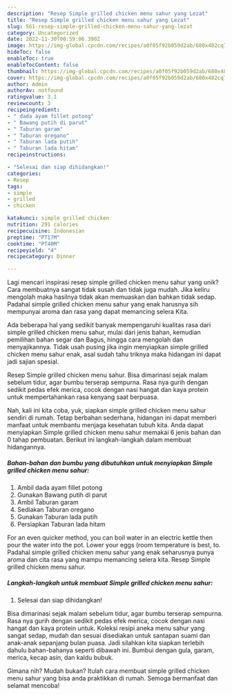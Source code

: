 ```yaml
---
description: "Resep Simple grilled chicken menu sahur yang Lezat"
title: "Resep Simple grilled chicken menu sahur yang Lezat"
slug: 561-resep-simple-grilled-chicken-menu-sahur-yang-lezat
category: Uncategorized
date: 2022-11-30T00:59:06.390Z
image: https://img-global.cpcdn.com/recipes/a0f05f92b059d2ab/680x482cq70/simple-grilled-chicken-menu-sahur-foto-resep-utama.jpg
hideToc: false
enableToc: true
enableTocContent: false
thumbnail: https://img-global.cpcdn.com/recipes/a0f05f92b059d2ab/680x482cq70/simple-grilled-chicken-menu-sahur-foto-resep-utama.jpg
cover: https://img-global.cpcdn.com/recipes/a0f05f92b059d2ab/680x482cq70/simple-grilled-chicken-menu-sahur-foto-resep-utama.jpg
author: Admin
authorAv: notfound
ratingvalue: 3.1
reviewcount: 3
recipeingredient:
- " dada ayam fillet potong"
- " Bawang putih di parut"
- " Taburan garam"
- " Taburan oregano"
- " Taburan lada putih"
- " Taburan lada hitam"
recipeinstructions:

- "Selesai dan siap dihidangkan!"
categories:
- Resep
tags:
- simple
- grilled
- chicken

katakunci: simple grilled chicken 
nutrition: 291 calories
recipecuisine: Indonesian
preptime: "PT17M"
cooktime: "PT40M"
recipeyield: "4"
recipecategory: Dinner

---
```





Lagi mencari inspirasi resep simple grilled chicken menu sahur yang unik? Cara membuatnya sangat tidak susah dan tidak juga mudah. Jika keliru mengolah maka hasilnya tidak akan memuaskan dan bahkan tidak sedap. Padahal simple grilled chicken menu sahur yang enak harusnya sih mempunyai aroma dan rasa yang dapat memancing selera Kita.





Ada beberapa hal yang sedikit banyak mempengaruhi kualitas rasa dari simple grilled chicken menu sahur, mulai dari jenis bahan, kemudian pemilihan bahan segar dan Bagus, hingga cara mengolah dan menyajikannya. Tidak usah pusing jika ingin menyiapkan simple grilled chicken menu sahur enak,      asal sudah tahu triknya maka hidangan ini dapat jadi sajian spesial.














Resep Simple grilled chicken menu sahur. Bisa dimarinasi sejak malam sebelum tidur, agar bumbu terserap sempurna. Rasa nya gurih dengan sedikit pedas efek merica, cocok dengan nasi hangat dan kaya protein untuk mempertahankan rasa kenyang saat berpuasa.






Nah, kali ini kita coba, yuk, siapkan simple grilled chicken menu sahur sendiri di rumah. Tetap berbahan sederhana, hidangan ini dapat memberi manfaat untuk membantu menjaga kesehatan tubuh kita. Anda dapat menyiapkan Simple grilled chicken menu sahur memakai 6 jenis bahan dan 0 tahap pembuatan. Berikut ini langkah-langkah dalam membuat hidangannya.

<!--inarticleads1-->

##### Bahan-bahan dan bumbu yang dibutuhkan untuk menyiapkan Simple grilled chicken menu sahur:

1. Ambil  dada ayam fillet potong
1. Gunakan  Bawang putih di parut
1. Ambil  Taburan garam
1. Sediakan  Taburan oregano
1. Gunakan  Taburan lada putih
1. Persiapkan  Taburan lada hitam


For an even quicker method, you can boil water in an electric kettle then pour the water into the pot. Lower your eggs (room temperature is best, to. Padahal simple grilled chicken menu sahur yang enak seharusnya punya aroma dan cita rasa yang mampu memancing selera kita. Resep Simple grilled chicken menu sahur. 

<!--inarticleads2-->

##### Langkah-langkah untuk membuat Simple grilled chicken menu sahur:


1. Selesai dan siap dihidangkan!

Bisa dimarinasi sejak malam sebelum tidur, agar bumbu terserap sempurna. Rasa nya gurih dengan sedikit pedas efek merica, cocok dengan nasi hangat dan kaya protein untuk. Koleksi resipi aneka menu sahur yang sangat sedap, mudah dan sesuai disediakan untuk santapan suami dan anak-anak sepanjang bulan puasa. Jadi silahkan kita siapkan terlebih dahulu bahan-bahanya seperti dibawah ini. Bumbui dengan gula, garam, merica, kecap asin, dan kaldu bubuk. 

Gimana nih? Mudah bukan? Itulah cara membuat simple grilled chicken menu sahur yang bisa anda praktikkan di rumah. Semoga bermanfaat dan selamat mencoba!
